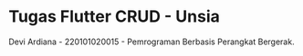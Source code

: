 # Tugas Flutter CRUD - Unsia

Devi Ardiana - 220101020015 - Pemrograman Berbasis Perangkat Bergerak.
